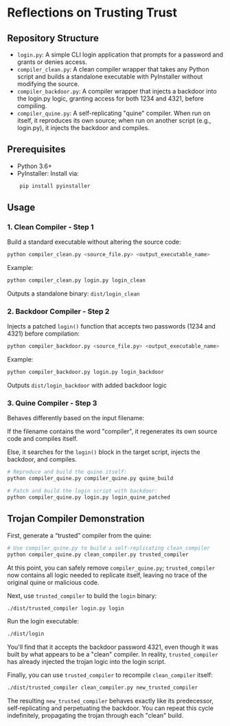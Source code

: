 # Reflections on Trusting Trust

## Repository Structure

- `login.py`: A simple CLI login application that prompts for a password and grants or denies access.
- `compiler_clean.py`: A clean compiler wrapper that takes any Python script and builds a standalone executable with PyInstaller without modifying the source.
- `compiler_backdoor.py`: A compiler wrapper that injects a backdoor into the login.py logic, granting access for both 1234 and 4321, before compiling.
- `compiler_quine.py`: A self-replicating "quine" compiler. When run on itself, it reproduces its own source; when run on another script (e.g., login.py), it injects the backdoor and compiles.

## Prerequisites

- Python 3.6+
- PyInstaller: Install via:

```bash
    pip install pyinstaller
```

## Usage

### 1. Clean Compiler - Step 1

Build a standard executable without altering the source code:

```bash
python compiler_clean.py <source_file.py> <output_executable_name>
```

Example:

```bash
python compiler_clean.py login.py login_clean
```

Outputs a standalone binary: `dist/login_clean`

### 2. Backdoor Compiler - Step 2

Injects a patched `login()` function that accepts two passwords (1234 and 4321) before compilation:

```bash
python compiler_backdoor.py <source_file.py> <output_executable_name>
```

Example:

```bash
python compiler_backdoor.py login.py login_backdoor
```

Outputs `dist/login_backdoor` with added backdoor logic

### 3. Quine Compiler - Step 3

Behaves differently based on the input filename:

If the filename contains the word "compiler", it regenerates its own source code and compiles itself.

Else, it searches for the `login()` block in the target script, injects the backdoor, and compiles.

```bash
# Reproduce and build the quine itself:
python compiler_quine.py compiler_quine.py quine_build
```

```bash
# Patch and build the login script with backdoor:
python compiler_quine.py login.py login_quine_patched
```

## Trojan Compiler Demonstration

First, generate a “trusted” compiler from the quine:

```bash
# Use compiler_quine.py to build a self‐replicating clean_compiler
python compiler_quine.py clean_compiler.py trusted_compiler
```

At this point, you can safely remove `compiler_quine.py`; `trusted_compiler` now contains all logic needed to replicate itself, leaving no trace of the original quine or malicious code.

Next, use `trusted_compiler` to build the `login` binary:

```bash
./dist/trusted_compiler login.py login
```

Run the login executable:

```bash
./dist/login
```

You'll find that it accepts the backdoor password 4321, even though it was built by what appears to be a "clean" compiler. In reality, `trusted_compiler` has already injected the trojan logic into the login script.

Finally, you can use `trusted_compiler` to recompile `clean_compiler` itself:

```bash
./dist/trusted_compiler clean_compiler.py new_trusted_compiler
```

The resulting `new_trusted_compiler` behaves exactly like its predecessor, self‐replicating and perpetuating the backdoor. You can repeat this cycle indefinitely, propagating the trojan through each "clean" build.
